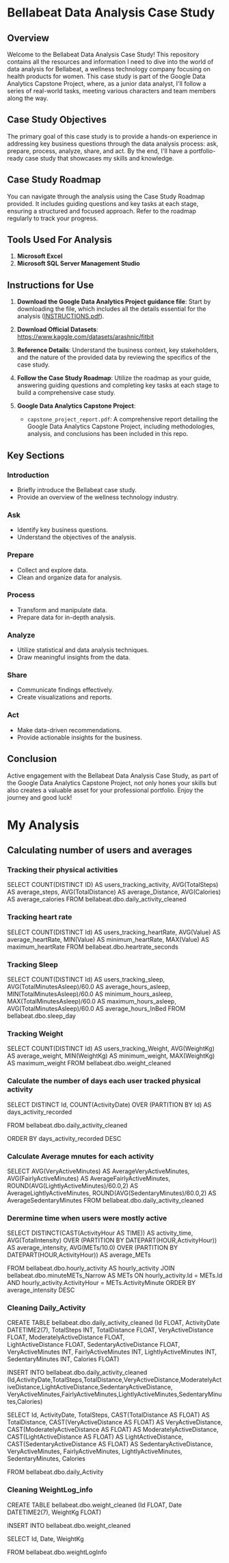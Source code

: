 # Bellabeat Data Analysis Case Study

## Overview
Welcome to the Bellabeat Data Analysis Case Study! This repository contains all the resources and information I need to dive into the world of data analysis for Bellabeat, a wellness technology company focusing on health products for women. This case study is part of the Google Data Analytics Capstone Project, where, as a junior data analyst, I'll follow a series of real-world tasks, meeting various characters and team members along the way.

## Case Study Objectives
The primary goal of this case study is to provide a hands-on experience in addressing key business questions through the data analysis process: ask, prepare, process, analyze, share, and act. By the end, I'll have a portfolio-ready case study that showcases my skills and knowledge.

## Case Study Roadmap
You can navigate through the analysis using the Case Study Roadmap provided. It includes guiding questions and key tasks at each stage, ensuring a structured and focused approach. Refer to the roadmap regularly to track your progress.

## Tools Used For Analysis
1. **Microsoft Excel**
2. **Microsoft SQL Server Management Studio**

## Instructions for Use
1. **Download the Google Data Analytics Project guidance file**: Start by downloading the file, which includes all the details essential for the analysis ([INSTRUCTIONS.pdf](https://github.com/AshishLakkapatri/BellaBeat---Google-Data-Analytics-Capstone-Project/files/13941449/INSTRUCTIONS.pdf)).
2. **Download Official Datasets**: https://www.kaggle.com/datasets/arashnic/fitbit

3. **Reference Details**: Understand the business context, key stakeholders, and the nature of the provided data by reviewing the specifics of the case study.

4. **Follow the Case Study Roadmap**: Utilize the roadmap as your guide, answering guiding questions and completing key tasks at each stage to build a comprehensive case study.
     
5. **Google Data Analytics Capstone Project**:
   - `capstone_project_report.pdf`: A comprehensive report detailing the Google Data Analytics Capstone Project, including methodologies, analysis, and conclusions has been included in this repo.

## Key Sections

### Introduction
- Briefly introduce the Bellabeat case study.
- Provide an overview of the wellness technology industry.

### Ask
- Identify key business questions.
- Understand the objectives of the analysis.

### Prepare
- Collect and explore data.
- Clean and organize data for analysis.

### Process
- Transform and manipulate data.
- Prepare data for in-depth analysis.

### Analyze
- Utilize statistical and data analysis techniques.
- Draw meaningful insights from the data.

### Share
- Communicate findings effectively.
- Create visualizations and reports.

### Act
- Make data-driven recommendations.
- Provide actionable insights for the business.

## Conclusion
Active engagement with the Bellabeat Data Analysis Case Study, as part of the Google Data Analytics Capstone Project, not only hones your skills but also creates a valuable asset for your professional portfolio. Enjoy the journey and good luck!

# My Analysis


## Calculating number of users and averages

### Tracking their physical activities

SELECT 
COUNT(DISTINCT ID) AS users_tracking_activity,
AVG(TotalSteps) AS average_steps,
AVG(TotalDistance) AS average_Distance,
AVG(Calories) AS average_calories
FROM bellabeat.dbo.daily_activity_cleaned

### Tracking heart rate

SELECT 
COUNT(DISTINCT Id) AS users_tracking_heartRate,
AVG(Value) AS average_heartRate,
MIN(Value) AS minimum_heartRate,
MAX(Value) AS maximum_heartRate
FROM bellabeat.dbo.heartrate_seconds


### Tracking Sleep

SELECT
COUNT(DISTINCT Id) AS users_tracking_sleep,
AVG(TotalMinutesAsleep)/60.0 AS average_hours_asleep,
MIN(TotalMinutesAsleep)/60.0 AS minimum_hours_asleep,
MAX(TotalMinutesAsleep)/60.0 AS maximum_hours_asleep,
AVG(TotalMinutesAsleep)/60.0 AS average_hours_InBed
FROM
bellabeat.dbo.sleep_day

### Tracking Weight

SELECT
COUNT(DISTINCT Id) AS users_tracking_Weight,
AVG(WeightKg) AS average_weight,
MIN(WeightKg) AS minimum_weight,
MAX(WeightKg) AS maximum_weight
FROM
bellabeat.dbo.weight_cleaned

### Calculate the number of days each user tracked physical activity

SELECT
DISTINCT Id,
COUNT(ActivityDate) OVER (PARTITION BY Id) AS days_activity_recorded

FROM
bellabeat.dbo.daily_activity_cleaned

ORDER BY
days_activity_recorded DESC

### Calculate Average mnutes for each activity

SELECT
AVG(VeryActiveMinutes) AS AverageVeryActiveMinutes,
AVG(FairlyActiveMinutes) AS AverageFairlyActiveMinutes,
ROUND(AVG(LightlyActiveMinutes)/60.0,2) AS AverageLightlyActiveMinutes,
ROUND(AVG(SedentaryMinutes)/60.0,2) AS AverageSedentaryMinutes
FROM
bellabeat.dbo.daily_activity_cleaned

### Derermine time when users were mostly active

 SELECT 
 DISTINCT(CAST(ActivityHour AS TIME)) AS activity_time,
 AVG(TotalIntensity) OVER (PARTITION BY DATEPART(HOUR,ActivityHour)) AS average_intensity,
 AVG(METs/10.0) OVER (PARTITION BY DATEPART(HOUR,ActivityHour)) AS average_METs

 FROM bellabeat.dbo.hourly_activity AS hourly_activity
 JOIN bellabeat.dbo.minuteMETs_Narrow AS METs
 ON
 hourly_activity.Id = METs.Id
 AND
 hourly_activity.ActivityHour = METs.ActivityMinute
 ORDER BY 
 average_intensity DESC

 
### Cleaning Daily_Activity

CREATE TABLE bellabeat.dbo.daily_activity_cleaned
(Id FLOAT, ActivityDate DATETIME2(7), TotalSteps INT, TotalDistance FLOAT, VeryActiveDistance FLOAT, ModeratelyActiveDistance FLOAT,  
LightActiveDistance FLOAT, SedentaryActiveDistance FLOAT, VeryActiveMinutes INT, FairlyActiveMinutes INT, LightlyActiveMinutes INT, SedentaryMinutes INT, Calories FLOAT)


INSERT INTO bellabeat.dbo.daily_activity_cleaned (Id,ActivityDate,TotalSteps,TotalDistance,VeryActiveDistance,ModeratelyActiveDistance,LightActiveDistance,SedentaryActiveDistance,
VeryActiveMinutes,FairlyActiveMinutes,LightlyActiveMinutes,SedentaryMinutes,Calories)


SELECT 
Id,
ActivityDate,
TotalSteps,
CAST(TotalDistance AS FLOAT) AS TotalDistance,
CAST(VeryActiveDistance AS FLOAT) AS VeryActiveDistance,
CAST(ModeratelyActiveDistance AS FLOAT) AS ModeratelyActiveDistance,
CAST(LightActiveDistance AS FLOAT) AS LightActiveDistance,
CAST(SedentaryActiveDistance AS FLOAT) AS SedentaryActiveDistance,
VeryActiveMinutes,
FairlyActiveMinutes,
LightlyActiveMinutes,
SedentaryMinutes,
Calories

FROM 
bellabeat.dbo.daily_Activity


### Cleaning WeightLog_info

CREATE TABLE bellabeat.dbo.weight_cleaned
(Id FLOAT, Date DATETIME2(7), WeightKg FLOAT)

INSERT INTO bellabeat.dbo.weight_cleaned

SELECT
Id,
Date,
WeightKg

FROM bellabeat.dbo.weightLogInfo
